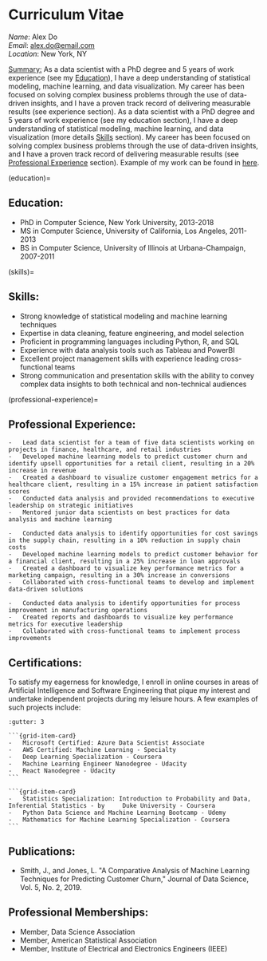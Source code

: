 # **Curriculum Vitae**

*Name*: Alex Do  
*Email*: alex.do@email.com   
*Location*: New York, NY  

<u>Summary:</u>
As a data scientist with a PhD degree and 5 years of work experience (see my [Education](education)), I have a deep understanding of statistical modeling, machine learning, and data visualization. My career has been focused on solving complex business problems through the use of data-driven insights, and I have a proven track record of delivering measurable results (see experience section). As a data scientist with a PhD degree and 5 years of work experience (see my education section), I have a deep understanding of statistical modeling, machine learning, and data visualization (more details [Skills](skills) section). My career has been focused on solving complex business problems through the use of data-driven insights, and I have a proven track record of delivering measurable results (see [Professional Experience](professional-experience) section). Example of my work can be found in [here](analysis_example.ipynb).

(education)=
## Education:
-	PhD in Computer Science, New York University, 2013-2018
-	MS in Computer Science, University of California, Los Angeles, 2011-2013
-	BS in Computer Science, University of Illinois at Urbana-Champaign, 2007-2011

(skills)=
## Skills:
-	Strong knowledge of statistical modeling and machine learning techniques
-	Expertise in data cleaning, feature engineering, and model selection
-	Proficient in programming languages including Python, R, and SQL
-	Experience with data analysis tools such as Tableau and PowerBI
-	Excellent project management skills with experience leading cross-functional teams
-	Strong communication and presentation skills with the ability to convey complex data insights to both technical and non-technical audiences

(professional-experience)=
## Professional Experience:
```{dropdown} **Data Scientist, ABC Corporation, New York, NY, 2018-present**
-	Lead data scientist for a team of five data scientists working on projects in finance, healthcare, and retail industries
-	Developed machine learning models to predict customer churn and identify upsell opportunities for a retail client, resulting in a 20% increase in revenue
-	Created a dashboard to visualize customer engagement metrics for a healthcare client, resulting in a 15% increase in patient satisfaction scores
-	Conducted data analysis and provided recommendations to executive leadership on strategic initiatives
-	Mentored junior data scientists on best practices for data analysis and machine learning
```

```{dropdown} **Data Scientist, XYZ Corporation, Los Angeles, CA, 2016-2018**
-	Conducted data analysis to identify opportunities for cost savings in the supply chain, resulting in a 10% reduction in supply chain costs
-	Developed machine learning models to predict customer behavior for a financial client, resulting in a 25% increase in loan approvals
-	Created a dashboard to visualize key performance metrics for a marketing campaign, resulting in a 30% increase in conversions
-	Collaborated with cross-functional teams to develop and implement data-driven solutions
```

```{dropdown} **Data Analyst, DEF Corporation, Urbana-Champaign, IL, 2011-2016**
-	Conducted data analysis to identify opportunities for process improvement in manufacturing operations
-	Created reports and dashboards to visualize key performance metrics for executive leadership
-	Collaborated with cross-functional teams to implement process improvements
```

## Certifications:
To satisfy my eagerness for knowledge, I enroll in online courses in areas of Artificial Intelligence and Software Engineering that pique my interest and undertake independent projects during my leisure hours. A few examples of such projects include:

````{grid} 2
:gutter: 3

```{grid-item-card}
-	Microsoft Certified: Azure Data Scientist Associate
-	AWS Certified: Machine Learning - Specialty
-	Deep Learning Specialization - Coursera
-	Machine Learning Engineer Nanodegree - Udacity
-	React Nanodegree - Udacity
```

```{grid-item-card}
-	Statistics Specialization: Introduction to Probability and Data, Inferential Statistics - by     Duke University - Coursera
-	Python Data Science and Machine Learning Bootcamp - Udemy
-	Mathematics for Machine Learning Specialization - Coursera
```
````



## Publications:
-	Smith, J., and Jones, L. "A Comparative Analysis of Machine Learning Techniques for Predicting Customer Churn," Journal of Data Science, Vol. 5, No. 2, 2019.

## Professional Memberships:
-	Member, Data Science Association
-	Member, American Statistical Association
-	Member, Institute of Electrical and Electronics Engineers (IEEE)
